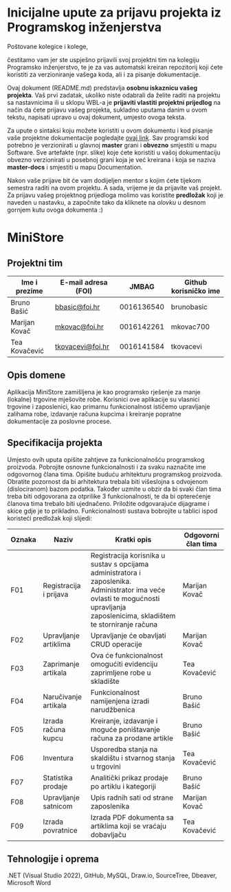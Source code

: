 # Inicijalne upute za prijavu projekta iz Programskog inženjerstva

Poštovane kolegice i kolege, 

čestitamo vam jer ste uspješno prijavili svoj projektni tim na kolegiju Programsko inženjerstvo, te je za vas automatski kreiran repozitorij koji ćete koristiti za verzioniranje vašega koda, ali i za pisanje dokumentacije.

Ovaj dokument (README.md) predstavlja **osobnu iskaznicu vašeg projekta**. Vaš prvi zadatak, ukoliko niste odabrali da želite raditi na projektu sa nastavnicima ili u sklopu WBL-a je **prijaviti vlastiti projektni prijedlog** na način da ćete prijavu vašeg projekta, sukladno uputama danim u ovom tekstu, napisati upravo u ovaj dokument, umjesto ovoga teksta.

Za upute o sintaksi koju možete koristiti u ovom dokumentu i kod pisanje vaše projektne dokumentacije pogledajte [ovaj link](https://guides.github.com/features/mastering-markdown/).
Sav programski kod potrebno je verzionirati u glavnoj **master** grani i **obvezno** smjestiti u mapu Software. Sve artefakte (npr. slike) koje ćete koristiti u vašoj dokumentaciju obvezno verzionirati u posebnoj grani koja je već kreirana i koja se naziva **master-docs** i smjestiti u mapu Documentation.

Nakon vaše prijave bit će vam dodijeljen mentor s kojim ćete tijekom semestra raditi na ovom projektu. A sada, vrijeme je da prijavite vaš projekt. Za prijavu vašeg projektnog prijedloga molimo vas koristite **predložak** koji je naveden u nastavku, a započnite tako da kliknete na *olovku* u desnom gornjem kutu ovoga dokumenta :) 

# MiniStore


## Projektni tim

Ime i prezime | E-mail adresa (FOI) | JMBAG | Github korisničko ime
------------  | ------------------- | ----- | ---------------------
Bruno Bašić| bbasic@foi.hr | 0016136540 | brunobasic
Marijan Kovač | mkovac@foi.hr | 0016142261 | mkovac700
Tea Kovačević | tkovacevi@foi.hr | 0016141584 | tkovacevi

## Opis domene
Aplikacija MiniStore zamišljena je kao programsko rješenje za manje (lokalne) trgovine mješovite robe. Korisnici ove aplikacije su vlasnici trgovine i zaposlenici, kao primarnu funkcionalnost ističemo upravljanje zalihama robe, izdavanje računa kupcima i kreiranje popratne dokumentacije za poslovne procese.
## Specifikacija projekta
Umjesto ovih uputa opišite zahtjeve za funkcionalnošću programskog proizvoda. Pobrojite osnovne funkcionalnosti i za svaku naznačite ime odgovornog člana tima. Opišite buduću arhitekturu programskog proizvoda. Obratite pozornost da bi arhitektura trebala biti višeslojna s odvojenom (dislociranom) bazom podatka. Također uzmite u obzir da bi svaki član tima treba biti odgovorana za otprilike 3 funkcionalnosti, te da bi opterećenje članova tima trebalo biti ujednačeno. Priložite odgovarajuće dijagrame i skice gdje je to prikladno. Funkcionalnosti sustava bobrojite u tablici ispod koristeći predložak koji slijedi:

Oznaka | Naziv | Kratki opis | Odgovorni član tima
------ | ----- | ----------- | -------------------
F01 | Registracija i prijava | Registracija korisnika u sustav s opcijama administratora i zaposlenika. Administrator ima veće ovlasti te mogućnosti upravljanja zaposlenicima, skladištem te storniranje računa | Marijan Kovač
F02 | Upravljanje artiklima| Upravljanje će obavljati CRUD operacije  | Marijan Kovač
F03 | Zaprimanje artikala | Ova će funkcionalnost omogućiti evidenciju zaprimljene robe u skladište| Tea Kovačević
F04 | Naručivanje artikala | Funkcionalnost namijenjena izradi narudžbenica | Bruno Bašić
F05 | Izrada računa kupcu | Kreiranje, izdavanje i moguće poništavanje računa za prodane artikle | Bruno Bašić
F06 | Inventura | Usporedba stanja na skaldištu i stvarnog stanja u trgovini | Tea Kovačević
F07 | Statistika prodaje | Analitički prikaz prodaje po artiklu i kategoriji | Bruno Bašić
F08 | Upravljanje satnicom | Upis radnih sati od strane zaposlenika  | Marijan Kovač
F09 | Izrada povratnice | Izrada PDF dokumenta sa artiklima koji se vraćaju dobavljaču  | Tea Kovačević

## Tehnologije i oprema
.NET (Visual Studio 2022), GitHub, MySQL, Draw.io, SourceTree, Dbeaver, Microsoft Word

